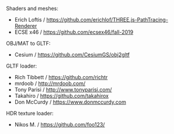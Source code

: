 Shaders and meshes:
 * Erich Loftis / https://github.com/erichlof/THREE.js-PathTracing-Renderer
 * ECSE x46 / https://github.com/ecsex46/fall-2019
 
OBJ/MAT to GLTF:
 * Cesium / https://github.com/CesiumGS/obj2gltf
 
GLTF loader:
 * Rich Tibbett / https://github.com/richtr
 * mrdoob / http://mrdoob.com/
 * Tony Parisi / http://www.tonyparisi.com/
 * Takahiro / https://github.com/takahirox
 * Don McCurdy / https://www.donmccurdy.com
 
HDR texture loader:
 *  Nikos M. / https://github.com/foo123/
